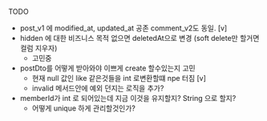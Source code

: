 TODO

- post_v1 에 modified_at, updated_at 공존 comment_v2도 동일. [v]
- hidden 에 대한 비즈니스 목적 없으면 deletedAt으로 변경 (soft delete만 할거면 컬럼 지우자)
  - 고민중
- postDto를 어떻게 받아와야 이쁘게 create 할수있는지 고민
  - 현재 null 값인 like 같은것들을 int 로변환할떄 npe 터짐 [v]
  - invalid 메서드안에 예외 던지는 로직을 추가?
- memberId가 int 로 되어있는데 지금 이것을 유지할지? String 으로 할지?
  - 어떻게 unique 하게 관리할것인가?

